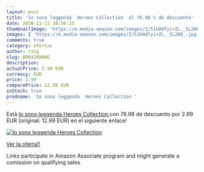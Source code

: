 ```yaml
---
layout: post
title: 'Io sono leggenda  Heroes Collection  al 76.98 % de descuento'
date: 2020-11-13 10:56:25
thumbnailImage: 'https://m.media-amazon.com/images/I/51k0dfyi+ZL._SL200_.jpg'
images: [ 'https://m.media-amazon.com/images/I/51k0dfyi+ZL._SL200_.jpg' ]
comments: true
category: ofertas
author: ring
slug: B0041KW0WG
description:
actualPrice: 2.99 EUR
currency: EUR
price: 2.99
comparePrice: 12.99 EUR
inStock: true
prodname: 'Io sono leggenda  Heroes Collection '
---
```


Está [Io sono leggenda  Heroes Collection ](https://www.amazon.it/dp/B0041KW0WG/?tag=tolees00-21) con 76.98 de descuento por 2.99 EUR (original: 12.99 EUR) en el siguiente enlace!

[![Io sono leggenda  Heroes Collection ](https://m.media-amazon.com/images/I/51k0dfyi+ZL._SL200_.jpg)](https://www.amazon.it/dp/B0041KW0WG/?tag=tolees00-21)

[Ver la oferta!!](https://www.amazon.it/dp/B0041KW0WG/?tag=tolees00-21)

Links participate in Amazon Associate program and might generate a comission on qualifying sales



